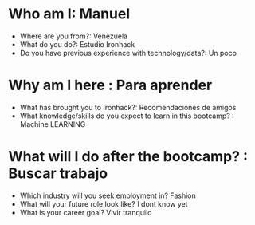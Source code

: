 # Who am I: Manuel

* Where are you from?: Venezuela
* What do you do?: Estudio Ironhack
* Do you have previous experience with technology/data?: Un poco

# Why am I here : Para aprender

* What has brought you to Ironhack?: Recomendaciones de amigos
* What knowledge/skills do you expect to learn in this bootcamp? : Machine LEARNING

# What will I do after the bootcamp? : Buscar trabajo

* Which industry will you seek employment in? Fashion
* What will your future role look like? I dont know yet
* What is your career goal? Vivir tranquilo